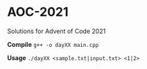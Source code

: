 # AOC-2021
Solutions for Advent of Code 2021

**Compile**
`g++ -o dayXX main.cpp`


**Usage**
`./dayXX <sample.txt|input.txt> <1|2>`
